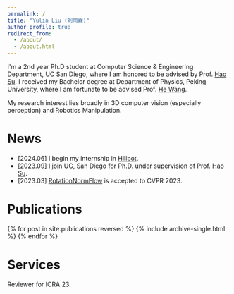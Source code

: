 ```yaml
---
permalink: /
title: "Yulin Liu (刘雨霖)"
author_profile: true
redirect_from: 
  - /about/
  - /about.html
---
```


I'm a 2nd year Ph.D student at Computer Science & Engineering Department, UC San Diego, where I am honored to be advised by Prof. [Hao Su](https://cseweb.ucsd.edu/~haosu/). I received my Bachelor degree at Department of Physics, Peking University, where I am fortunate to be advised Prof. [He Wang](https://hughw19.github.io/). 

My research interest lies broadly in 3D computer vision (especially perception) and Robotics Manipulation.


<h1 class="page__title">News</h1>

- \[2024.06\] I begin my internship in [Hillbot](https://www.hillbot.ai/).
- \[2023.09\] I join UC, San Diego for Ph.D. under supervision of Prof. [Hao Su](https://cseweb.ucsd.edu/~haosu/).
- \[2023.03\] [RotationNormFlow](https://pku-epic.github.io/RotationNormFlow/) is accepted to CVPR 2023.

<h1 class="page__title">Publications</h1>

{% for post in site.publications reversed %}
{% include archive-single.html %}
{% endfor %}

Services
======

Reviewer for ICRA 23. 


